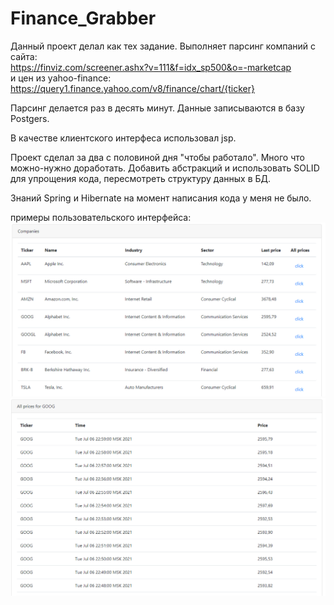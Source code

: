 <h1>Finance_Grabber</h1>

Данный проект делал как тех задание. 
Выполняет парсинг компаний с сайта:  
https://finviz.com/screener.ashx?v=111&f=idx_sp500&o=-marketcap
<br>
и цен из yahoo-finance:
<br>
https://query1.finance.yahoo.com/v8/finance/chart/{ticker}

Парсинг делается раз в десять минут. Данные записываются в базу Postgers.

В качестве клиентского интерфеса использовал jsp.


Проект сделал за два с половиной дня "чтобы работало". Много что можно-нужно доработать.
Добавить абстракций и использовать SOLID для упрощения кода, пересмотреть структуру данных в БД.
<br>

Знаний Spring и Hibernate на момент написания кода у меня не было. 

примеры пользовательского интерфейса:
![Иллюстрация к проекту](https://github.com/RamonOga/Finance_Graber/blob/master/img/index.PNG)
<br>
![Иллюстрация к проекту](https://github.com/RamonOga/Finance_Graber/blob/master/img/allPrices.PNG)






